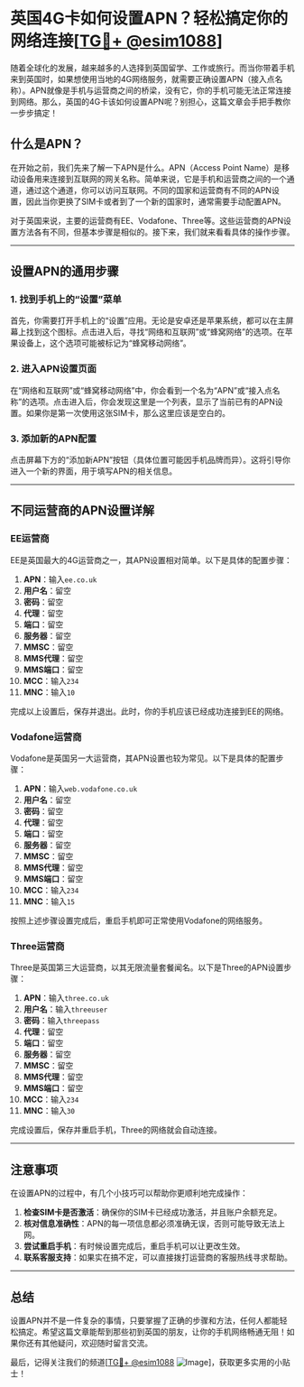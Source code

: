 # 英国4G卡如何设置APN？轻松搞定你的网络连接[[TG💪+ @esim1088](https://t.me/s/esim1088)]

随着全球化的发展，越来越多的人选择到英国留学、工作或旅行。而当你带着手机来到英国时，如果想使用当地的4G网络服务，就需要正确设置APN（接入点名称）。APN就像是手机与运营商之间的桥梁，没有它，你的手机可能无法正常连接到网络。那么，英国的4G卡该如何设置APN呢？别担心，这篇文章会手把手教你一步步搞定！

## 什么是APN？

在开始之前，我们先来了解一下APN是什么。APN（Access Point Name）是移动设备用来连接到互联网的网关名称。简单来说，它是手机和运营商之间的一个通道，通过这个通道，你可以访问互联网。不同的国家和运营商有不同的APN设置，因此当你更换了SIM卡或者到了一个新的国家时，通常需要手动配置APN。

对于英国来说，主要的运营商有EE、Vodafone、Three等。这些运营商的APN设置方法各有不同，但基本步骤是相似的。接下来，我们就来看看具体的操作步骤。

---

## 设置APN的通用步骤

### 1. 找到手机上的“设置”菜单

首先，你需要打开手机上的“设置”应用。无论是安卓还是苹果系统，都可以在主屏幕上找到这个图标。点击进入后，寻找“网络和互联网”或“蜂窝网络”的选项。在苹果设备上，这个选项可能被标记为“蜂窝移动网络”。

### 2. 进入APN设置页面

在“网络和互联网”或“蜂窝移动网络”中，你会看到一个名为“APN”或“接入点名称”的选项。点击进入后，你会发现这里是一个列表，显示了当前已有的APN设置。如果你是第一次使用这张SIM卡，那么这里应该是空白的。

### 3. 添加新的APN配置

点击屏幕下方的“添加新APN”按钮（具体位置可能因手机品牌而异）。这将引导你进入一个新的界面，用于填写APN的相关信息。

---

## 不同运营商的APN设置详解

### EE运营商

EE是英国最大的4G运营商之一，其APN设置相对简单。以下是具体的配置步骤：

1. **APN**：输入`ee.co.uk`
2. **用户名**：留空
3. **密码**：留空
4. **代理**：留空
5. **端口**：留空
6. **服务器**：留空
7. **MMSC**：留空
8. **MMS代理**：留空
9. **MMS端口**：留空
10. **MCC**：输入`234`
11. **MNC**：输入`10`

完成以上设置后，保存并退出。此时，你的手机应该已经成功连接到EE的网络。

### Vodafone运营商

Vodafone是英国另一大运营商，其APN设置也较为常见。以下是具体的配置步骤：

1. **APN**：输入`web.vodafone.co.uk`
2. **用户名**：留空
3. **密码**：留空
4. **代理**：留空
5. **端口**：留空
6. **服务器**：留空
7. **MMSC**：留空
8. **MMS代理**：留空
9. **MMS端口**：留空
10. **MCC**：输入`234`
11. **MNC**：输入`15`

按照上述步骤设置完成后，重启手机即可正常使用Vodafone的网络服务。

### Three运营商

Three是英国第三大运营商，以其无限流量套餐闻名。以下是Three的APN设置步骤：

1. **APN**：输入`three.co.uk`
2. **用户名**：输入`threeuser`
3. **密码**：输入`threepass`
4. **代理**：留空
5. **端口**：留空
6. **服务器**：留空
7. **MMSC**：留空
8. **MMS代理**：留空
9. **MMS端口**：留空
10. **MCC**：输入`234`
11. **MNC**：输入`30`

完成设置后，保存并重启手机，Three的网络就会自动连接。

---

## 注意事项

在设置APN的过程中，有几个小技巧可以帮助你更顺利地完成操作：

1. **检查SIM卡是否激活**：确保你的SIM卡已经成功激活，并且账户余额充足。
2. **核对信息准确性**：APN的每一项信息都必须准确无误，否则可能导致无法上网。
3. **尝试重启手机**：有时候设置完成后，重启手机可以让更改生效。
4. **联系客服支持**：如果实在搞不定，可以直接拨打运营商的客服热线寻求帮助。

---

## 总结

设置APN并不是一件复杂的事情，只要掌握了正确的步骤和方法，任何人都能轻松搞定。希望这篇文章能帮到那些初到英国的朋友，让你的手机网络畅通无阻！如果你还有其他疑问，欢迎随时留言交流。

最后，记得关注我们的频道[[TG💪+ @esim1088](https://t.me/s/esim1088) ![Image](https://i.postimg.cc/4NQfJmqS/Snipaste-2025-05-13-00-14-12.png)]，获取更多实用的小贴士！
